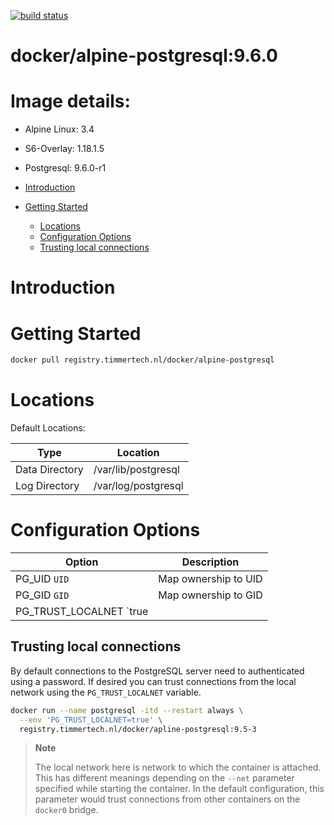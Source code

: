 [![build status](https://gitlab.timmertech.nl/docker/alpine-postgresql/badges/master/build.svg)](https://gitlab.timmertech.nl/docker/alpine-postgresql/commits/master)

# docker/alpine-postgresql:9.6.0

# Image details:
 - Alpine Linux: 3.4
 - S6-Overlay: 1.18.1.5
 - Postgresql: 9.6.0-r1

- [Introduction](#introduction)
- [Getting Started](#getting-started)
  - [Locations](#locations)
  - [Configuration Options](#configuration-options)
  - [Trusting local connections](#trusting-local-connections)

 
# Introduction
  
# Getting Started

```bash
docker pull registry.timmertech.nl/docker/alpine-postgresql
```

# Locations

Default Locations:

| Type | Location |
|------|----------|
| Data Directory | /var/lib/postgresql |
| Log Directory | /var/log/postgresql |

# Configuration Options

| Option | Description |
|--------|-------------|
| PG_UID `UID` | Map ownership to UID |
| PG_GID `GID` | Map ownership to GID |
| PG_TRUST_LOCALNET `true || false` | Enabling, will trust connections from the local network (default: false) [Details](#trusting-local-connections) |

## Trusting local connections

By default connections to the PostgreSQL server need to authenticated using a password. If desired you can trust connections from the local network using the `PG_TRUST_LOCALNET` variable.

```bash
docker run --name postgresql -itd --restart always \
  --env 'PG_TRUST_LOCALNET=true' \
  registry.timmertech.nl/docker/apline-postgresql:9.5-3
```

> **Note**
>
> The local network here is network to which the container is attached. This has different meanings depending on the `--net` parameter specified while starting the container. In the default configuration, this parameter would trust connections from other containers on the `docker0` bridge.
